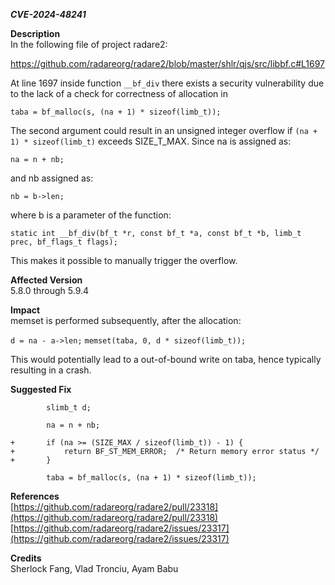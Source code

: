 ***CVE-2024-48241***

**Description** \
In the following file of project radare2:

https://github.com/radareorg/radare2/blob/master/shlr/qjs/src/libbf.c#L1697

At line 1697 inside function `__bf_div` there exists a security vulnerability due to the lack of a check for correctness of allocation in 

`taba = bf_malloc(s, (na + 1) * sizeof(limb_t));`

The second argument could result in an unsigned integer overflow if `(na + 1) * sizeof(limb_t)` exceeds SIZE_T_MAX. Since na is assigned as:

`na = n + nb;`

and nb assigned as: 

`nb = b->len;`

where b is a parameter of the function:

`static int __bf_div(bf_t *r, const bf_t *a, const bf_t *b, limb_t prec,
                    bf_flags_t flags);`

This makes it possible to manually trigger the overflow. 

**Affected Version** \
5.8.0 through 5.9.4

**Impact** \
memset is performed subsequently, after the allocation:

`d = na - a->len;`
`memset(taba, 0, d * sizeof(limb_t));`

This would potentially lead to a out-of-bound write on taba, hence typically resulting in a crash.

**Suggested Fix**
```        limb_t *taba, na;
        slimb_t d;

        na = n + nb;

+       if (na >= (SIZE_MAX / sizeof(limb_t)) - 1) {
+           return BF_ST_MEM_ERROR;  /* Return memory error status */
+       }

        taba = bf_malloc(s, (na + 1) * sizeof(limb_t));
```

**References** \
[https://github.com/radareorg/radare2/pull/23318](https://github.com/radareorg/radare2/pull/23318) \
[https://github.com/radareorg/radare2/issues/23317](https://github.com/radareorg/radare2/issues/23317)


**Credits** \
Sherlock Fang, Vlad Tronciu, Ayam Babu
